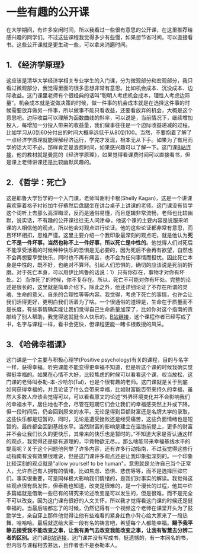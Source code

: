 # 一些有趣的公开课

在大学期间，有许多空闲时间，所以我看过一些很有意思的公开课，在这里推荐给感兴趣的同学们。不过这些课程我觉得多少有些慢，如果想节省时间，可以直接看书。这些公开课就是更生动一些，可以拿来消磨时间。

## 1. 《经济学原理》

这应该是清华大学经济学相关专业学生的入门课，分为微观部分和宏观部分，我只看过微观部分，我觉得里面的很多思想非常有意思。比如机会成本、沉没成本、边际收益。这门课里老师有个很经典的话叫“聪明人考虑机会成本，理性人考虑边际量”。机会成本就是说做决策的时候，做一件事的机会成本就是在选择这件事的时候需要放弃做另一件事，所以做事不能只看收益，还要看放弃的机会，大概是这个意思吧。边际收益可以理解为函数曲线的斜率，可以说是，当前情况下，继续增加投入，每增加一分投入带来的收益量，我们做事往往是一个边际收益递减的过程，比如学习从0到60分付出的时间大概率远低于从80到100。当然，不要抱着了解了一点经济学原理就能理解经济运行，学完才发现，根本无从下手。如果为了有用而学的话大可不必，那样肯定是浪费时间，如果感兴趣可以了解一下。这门课[B站连接](https://www.bilibili.com/video/BV1am4y1D73g/?share_source=copy_web\&vd_source=f05618a558fd30c5e0096895a624d17f)，他的教材就是曼昆的《经济学原理》，如果觉得看课费时间可以直接看书，但是课上老师讲课还是比较幽默风趣的。

## 2. 《哲学：死亡》

这是耶鲁大学哲学的一个入门课，老师叫谢利卡根(Shelly Kagan)，这是一个讲课喜欢穿着格子衬衫加牛仔裤然后盘腿坐在讲台桌子上讲课的老师。这门课没有哲学这个词听上去那么高深晦涩，反而是通俗易懂，而且逻辑非常流畅，老师也比较幽默，说实话，不有趣的公开课往往无人问津😂。他这个课的主要内容是说服来听课的人相信他的观点，所以他会对观点进行论证。他的这些论证都非常有意思，而且环环相扣，思维严谨。这里主要介绍一个我印象最深刻的观点吧，就是他认为**死亡不是一件坏事，当然也称不上一件好事，所以死亡是中性的**。他觉得人们对死后不能享受活着的时候种种快乐的恐惧是无必要的，因为死后不会再有欲望，自然也不会再想要享受快乐，同时也不再有痛苦，也不会为任何事情而担忧。因此死亡本身是中性的，既不好，也绝对不算坏。引起人们恐惧的，确切的应该说是死前的折磨。对于死亡本身，可以用伊比鸠鲁的话说：1）只有你存在，事物才对你有坏处。2）当你死了的时候，你不复存在。所以，死亡不可能对你有坏处。完整的论述是很长的，这里就是简单介绍下。除此之外，他还详细论证了不存在所谓的灵魂、生命的意义、自杀的合理性等等内容。我觉得，考虑下死亡的事情，也许会让我们活得更好，更明白我们活着为了啥。一个很通俗的道理是，生命在于质量而不是长度，有些事情确实能让我们觉得自己生命质量加深了，比如你对这个指南的贡献给了别人帮助，我觉得这就挺令人快乐的。[B站链接](https://www.bilibili.com/video/BV1P7411C7Gz/?share_source=copy_web\&vd_source=f05618a558fd30c5e0096895a624d17f)，这个课程作者已经写成了书，名字与课程一样，看书会更快，但课程更能一睹卡根教授的风采。

## 3. 《哈佛幸福课》

这门课是一个主要与积极心理学(Positive psychology)有关的课程，目的与名字一样，获得幸福。听完课能不能变得更幸福不知道，但是听这个课的时候我确实觉得挺幸福的。如果在心情不大好，比较焦虑的时候可以看看这个课，权当放松，这门课的老师叫泰勒-本-沙哈尔(Tal)，也是个很有趣的老师。这门课就是关于到底如何获得幸福的，并且论证了什么会带来幸福，比如财富能否带来持久的幸福，虽然大多数人应该会觉得可以，可以看看原文的论述“外界环境变化并不会影响我们的幸福水平，居住地也不会，尽管在短期它们会让我们的幸福感突然上升或下降，但一段时间后，仍会回到原来的水平。无论是得到巨额财富还是名牌大学的录取，这些快乐都是短暂的，同时，无论是遭受挫败还是经受痛苦，这些负面情绪也是短暂的。最终都会回到基线水平。当然财富的影响是建立在温饱前提上，更多的财富并不会让我们长久的更快乐，其带来的快乐也是暂时的。”不知道大家是否认通这样的观点，我觉得还是挺有道理的，毕竟物欲无尽。。那么啥能带来幸福基线水平的提高呢？关于这个问题他列举了许多内容，还有许多行动指南，不过我觉得这些行动指南有没有效果很难说，但是这门课许多观点还是让我印象挺深刻的。一个印象比较深刻的观点就是"allow yourself to be human"，意思就是允许自己当个正常人，允许自己有人拥有的情绪，比如焦虑、恐惧、悲伤等等，而不是选择压抑它们。事实很重要，可是同样极大影响我们情绪的，是我们对事实的解读。我觉得这些观点很有启发性，但泰勒也知道，改变是很难的，是一个漫长的过程，他其中许多篇幅就是借助一些已有的研究来论述改变是可以发生的，但是很难，而不是完全不可以改变。因为这门课有很好的人文关怀，所以我才觉得看这门课的时候还是挺幸福的。当最后啥都忘了的时候，仍然记得有一个视频这个老师在课堂开头为了鼓励学生，亲自穿上那件他觉得让他有些难看的紧身红色小背心给大家来了一段热舞，哈哈哈。最后就送给大家一段有名的祷言吧，希望每个人都能幸福。**赐予我平静去接受我不能改变之事，让我有勇气去改变我能改变之事，让我有智慧去分辨二者的区别。**&#x8FD9;门课[B站链接](https://www.bilibili.com/video/BV1rQ4y1W7AD/?share_source=copy_web\&vd_source=f05618a558fd30c5e0096895a624d17f)，这门课并没有写成书，挺遗憾的，有一本同名的书，但内容与课程相去甚远，且作者也不是泰勒本人。
